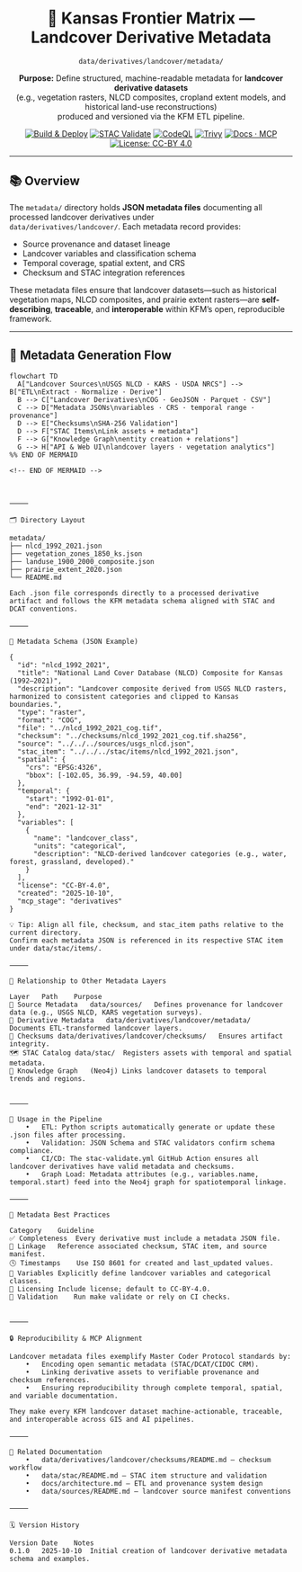 <div align="center">

# 🌿 Kansas Frontier Matrix — Landcover Derivative Metadata  
`data/derivatives/landcover/metadata/`

**Purpose:** Define structured, machine-readable metadata for **landcover derivative datasets**  
(e.g., vegetation rasters, NLCD composites, cropland extent models, and historical land-use reconstructions)  
produced and versioned via the KFM ETL pipeline.

[![Build & Deploy](https://img.shields.io/github/actions/workflow/status/bartytime4life/Kansas-Frontier-Matrix/site.yml?label=Build%20%26%20Deploy)](../../../../../.github/workflows/site.yml)
[![STAC Validate](https://img.shields.io/badge/STAC-validate-blue)](../../../../../.github/workflows/stac-validate.yml)
[![CodeQL](https://img.shields.io/github/actions/workflow/status/bartytime4life/Kansas-Frontier-Matrix/codeql.yml?label=CodeQL)](../../../../../.github/workflows/codeql.yml)
[![Trivy](https://img.shields.io/badge/Container-Scan-informational)](../../../../../.github/workflows/trivy.yml)
[![Docs · MCP](https://img.shields.io/badge/Docs-MCP-green)](../../../../../docs/)
[![License: CC-BY 4.0](https://img.shields.io/badge/License-CC-BY%204.0-lightgrey)](../../../../../LICENSE)

</div>

---

## 📚 Overview

The `metadata/` directory holds **JSON metadata files** documenting all processed landcover derivatives under  
`data/derivatives/landcover/`. Each metadata record provides:
- Source provenance and dataset lineage  
- Landcover variables and classification schema  
- Temporal coverage, spatial extent, and CRS  
- Checksum and STAC integration references  

These metadata files ensure that landcover datasets—such as historical vegetation maps, NLCD composites, and prairie extent rasters—are **self-describing**, **traceable**, and **interoperable** within KFM’s open, reproducible framework.

---

## 🧭 Metadata Generation Flow

```mermaid
flowchart TD
  A["Landcover Sources\nUSGS NLCD · KARS · USDA NRCS"] --> B["ETL\nExtract · Normalize · Derive"]
  B --> C["Landcover Derivatives\nCOG · GeoJSON · Parquet · CSV"]
  C --> D["Metadata JSONs\nvariables · CRS · temporal range · provenance"]
  D --> E["Checksums\nSHA-256 Validation"]
  D --> F["STAC Items\nLink assets + metadata"]
  F --> G["Knowledge Graph\nentity creation + relations"]
  G --> H["API & Web UI\nlandcover layers · vegetation analytics"]
%% END OF MERMAID

<!-- END OF MERMAID -->



⸻

🗂️ Directory Layout

metadata/
├── nlcd_1992_2021.json
├── vegetation_zones_1850_ks.json
├── landuse_1900_2000_composite.json
├── prairie_extent_2020.json
└── README.md

Each .json file corresponds directly to a processed derivative artifact and follows the KFM metadata schema aligned with STAC and DCAT conventions.

⸻

🧾 Metadata Schema (JSON Example)

{
  "id": "nlcd_1992_2021",
  "title": "National Land Cover Database (NLCD) Composite for Kansas (1992–2021)",
  "description": "Landcover composite derived from USGS NLCD rasters, harmonized to consistent categories and clipped to Kansas boundaries.",
  "type": "raster",
  "format": "COG",
  "file": "../nlcd_1992_2021_cog.tif",
  "checksum": "../checksums/nlcd_1992_2021_cog.tif.sha256",
  "source": "../../../sources/usgs_nlcd.json",
  "stac_item": "../../../stac/items/nlcd_1992_2021.json",
  "spatial": {
    "crs": "EPSG:4326",
    "bbox": [-102.05, 36.99, -94.59, 40.00]
  },
  "temporal": {
    "start": "1992-01-01",
    "end": "2021-12-31"
  },
  "variables": [
    {
      "name": "landcover_class",
      "units": "categorical",
      "description": "NLCD-derived landcover categories (e.g., water, forest, grassland, developed)."
    }
  ],
  "license": "CC-BY-4.0",
  "created": "2025-10-10",
  "mcp_stage": "derivatives"
}

💡 Tip: Align all file, checksum, and stac_item paths relative to the current directory.
Confirm each metadata JSON is referenced in its respective STAC item under data/stac/items/.

⸻

🧩 Relationship to Other Metadata Layers

Layer	Path	Purpose
🌿 Source Metadata	data/sources/	Defines provenance for landcover data (e.g., USGS NLCD, KARS vegetation surveys).
🧮 Derivative Metadata	data/derivatives/landcover/metadata/	Documents ETL-transformed landcover layers.
🧾 Checksums	data/derivatives/landcover/checksums/	Ensures artifact integrity.
🗺️ STAC Catalog	data/stac/	Registers assets with temporal and spatial metadata.
🧠 Knowledge Graph	(Neo4j)	Links landcover datasets to temporal trends and regions.


⸻

🧠 Usage in the Pipeline
	•	ETL: Python scripts automatically generate or update these .json files after processing.
	•	Validation: JSON Schema and STAC validators confirm schema compliance.
	•	CI/CD: The stac-validate.yml GitHub Action ensures all landcover derivatives have valid metadata and checksums.
	•	Graph Load: Metadata attributes (e.g., variables.name, temporal.start) feed into the Neo4j graph for spatiotemporal linkage.

⸻

🧱 Metadata Best Practices

Category	Guideline
✅ Completeness	Every derivative must include a metadata JSON file.
🔗 Linkage	Reference associated checksum, STAC item, and source manifest.
🕓 Timestamps	Use ISO 8601 for created and last_updated values.
🌾 Variables	Explicitly define landcover variables and categorical classes.
🧾 Licensing	Include license; default to CC-BY-4.0.
🧪 Validation	Run make validate or rely on CI checks.


⸻

🔒 Reproducibility & MCP Alignment

Landcover metadata files exemplify Master Coder Protocol standards by:
	•	Encoding open semantic metadata (STAC/DCAT/CIDOC CRM).
	•	Linking derivative assets to verifiable provenance and checksum references.
	•	Ensuring reproducibility through complete temporal, spatial, and variable documentation.

They make every KFM landcover dataset machine-actionable, traceable, and interoperable across GIS and AI pipelines.

⸻

🧱 Related Documentation
	•	data/derivatives/landcover/checksums/README.md — checksum workflow
	•	data/stac/README.md — STAC item structure and validation
	•	docs/architecture.md — ETL and provenance system design
	•	data/sources/README.md — landcover source manifest conventions

⸻

🗓️ Version History

Version	Date	Notes
0.1.0	2025-10-10	Initial creation of landcover derivative metadata schema and examples.